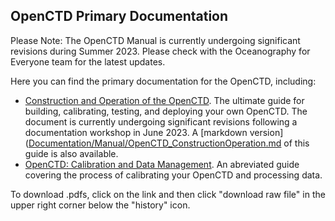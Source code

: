 ## OpenCTD Primary Documentation

Please Note: The OpenCTD Manual is currently undergoing significant revisions during Summer 2023. Please check with the Oceanography for Everyone team for the latest updates.  

Here you can find the primary documentation for the OpenCTD, including:

- [Construction and Operation of the OpenCTD]([Documentation/Manual/OpenCTD_ConstructionOperation.pdf](https://github.com/OceanographyforEveryone/OpenCTD/blob/main/Documentation/Manual/OpenCTD_ConstructionOperation.pdf)). The ultimate guide for building, calibrating, testing, and deploying your own OpenCTD. The document is currently undergoing significant revisions following a documentation workshop in June 2023. A [markdown version]([Documentation/Manual/OpenCTD_ConstructionOperation.md](https://github.com/OceanographyforEveryone/OpenCTD/blob/main/Documentation/Manual/OpenCTD_ConstructionOperation.md) of this guide is also available. 
- [OpenCTD: Calibration and Data Management](https://github.com/OceanographyforEveryone/OpenCTD/blob/main/Documentation/Manual/OpenCTD_CalibrationDataManagement.pdf). An abreviated guide covering the process of calibrating your OpenCTD and processing data. 

To download .pdfs, click on the link and then click "download raw file" in the upper right corner below the "history" icon. 

